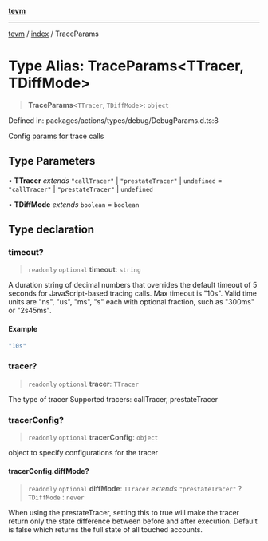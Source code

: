 [**tevm**](../../README.md)

***

[tevm](../../modules.md) / [index](../README.md) / TraceParams

# Type Alias: TraceParams\<TTracer, TDiffMode\>

> **TraceParams**\<`TTracer`, `TDiffMode`\>: `object`

Defined in: packages/actions/types/debug/DebugParams.d.ts:8

Config params for trace calls

## Type Parameters

• **TTracer** *extends* `"callTracer"` \| `"prestateTracer"` \| `undefined` = `"callTracer"` \| `"prestateTracer"` \| `undefined`

• **TDiffMode** *extends* `boolean` = `boolean`

## Type declaration

### timeout?

> `readonly` `optional` **timeout**: `string`

A duration string of decimal numbers that overrides the default timeout of 5 seconds for JavaScript-based tracing calls. Max timeout is "10s". Valid time units are "ns", "us", "ms", "s" each with optional fraction, such as "300ms" or "2s45ms".

#### Example

```ts
"10s"
```

### tracer?

> `readonly` `optional` **tracer**: `TTracer`

The type of tracer
Supported tracers: callTracer, prestateTracer

### tracerConfig?

> `readonly` `optional` **tracerConfig**: `object`

object to specify configurations for the tracer

#### tracerConfig.diffMode?

> `readonly` `optional` **diffMode**: `TTracer` *extends* `"prestateTracer"` ? `TDiffMode` : `never`

When using the prestateTracer, setting this to true will make the tracer return only the state difference between before and after execution.
Default is false which returns the full state of all touched accounts.

